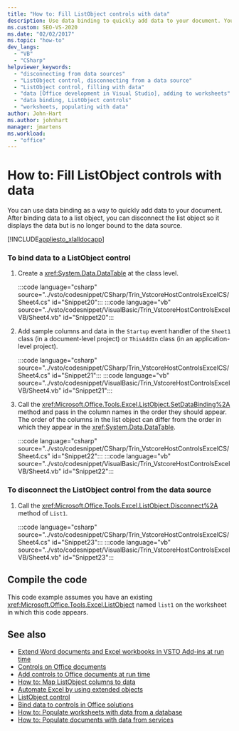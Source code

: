 ```yaml
---
title: "How to: Fill ListObject controls with data"
description: Use data binding to quickly add data to your document. You can also disconnect the list object so it displays the data but is no longer bound to the data source.
ms.custom: SEO-VS-2020
ms.date: "02/02/2017"
ms.topic: "how-to"
dev_langs:
  - "VB"
  - "CSharp"
helpviewer_keywords:
  - "disconnecting from data sources"
  - "ListObject control, disconnecting from a data source"
  - "ListObject control, filling with data"
  - "data [Office development in Visual Studio], adding to worksheets"
  - "data binding, ListObject controls"
  - "worksheets, populating with data"
author: John-Hart
ms.author: johnhart
manager: jmartens
ms.workload:
  - "office"
---
```

# How to: Fill ListObject controls with data
  You can use data binding as a way to quickly add data to your document. After binding data to a list object, you can disconnect the list object so it displays the data but is no longer bound to the data source.

 [!INCLUDE[appliesto_xlalldocapp](../vsto/includes/appliesto-xlalldocapp-md.md)]

### To bind data to a ListObject control

1. Create a <xref:System.Data.DataTable> at the class level.

     :::code language="csharp" source="../vsto/codesnippet/CSharp/Trin_VstcoreHostControlsExcelCS/Sheet4.cs" id="Snippet20":::
     :::code language="vb" source="../vsto/codesnippet/VisualBasic/Trin_VstcoreHostControlsExcelVB/Sheet4.vb" id="Snippet20":::

2. Add sample columns and data in the `Startup` event handler of the `Sheet1` class (in a document-level project) or `ThisAddIn` class (in an application-level project).

     :::code language="csharp" source="../vsto/codesnippet/CSharp/Trin_VstcoreHostControlsExcelCS/Sheet4.cs" id="Snippet21":::
     :::code language="vb" source="../vsto/codesnippet/VisualBasic/Trin_VstcoreHostControlsExcelVB/Sheet4.vb" id="Snippet21":::

3. Call the <xref:Microsoft.Office.Tools.Excel.ListObject.SetDataBinding%2A> method and pass in the column names in the order they should appear. The order of the columns in the list object can differ from the order in which they appear in the <xref:System.Data.DataTable>.

     :::code language="csharp" source="../vsto/codesnippet/CSharp/Trin_VstcoreHostControlsExcelCS/Sheet4.cs" id="Snippet22":::
     :::code language="vb" source="../vsto/codesnippet/VisualBasic/Trin_VstcoreHostControlsExcelVB/Sheet4.vb" id="Snippet22":::

### To disconnect the ListObject control from the data source

1. Call the <xref:Microsoft.Office.Tools.Excel.ListObject.Disconnect%2A> method of `List1`.

     :::code language="csharp" source="../vsto/codesnippet/CSharp/Trin_VstcoreHostControlsExcelCS/Sheet4.cs" id="Snippet23":::
     :::code language="vb" source="../vsto/codesnippet/VisualBasic/Trin_VstcoreHostControlsExcelVB/Sheet4.vb" id="Snippet23":::

## Compile the code
 This code example assumes you have an existing <xref:Microsoft.Office.Tools.Excel.ListObject> named `list1` on the worksheet in which this code appears.

## See also
- [Extend Word documents and Excel workbooks in VSTO Add-ins at run time](../vsto/extending-word-documents-and-excel-workbooks-in-vsto-add-ins-at-run-time.md)
- [Controls on Office documents](../vsto/controls-on-office-documents.md)
- [Add controls to Office documents at run time](../vsto/adding-controls-to-office-documents-at-run-time.md)
- [How to: Map ListObject columns to data](../vsto/how-to-map-listobject-columns-to-data.md)
- [Automate Excel by using extended objects](../vsto/automating-excel-by-using-extended-objects.md)
- [ListObject control](../vsto/listobject-control.md)
- [Bind data to controls in Office solutions](../vsto/binding-data-to-controls-in-office-solutions.md)
- [How to: Populate worksheets with data from a database](../vsto/how-to-populate-worksheets-with-data-from-a-database.md)
- [How to: Populate documents with data from services](../vsto/how-to-populate-documents-with-data-from-services.md)
